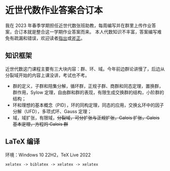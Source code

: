 # 近世代数作业答案合订本

我在 2023 年春季学期担任近世代数张班助教，每周编写并在群里上传作业答案，合订本就是整合这一学期作业答案而来。
本人代数知识不丰富，答案编写难免有疏漏和错误，欢迎读者[指出](https://github.com/iw17/jsds/issues)或[斧正](https://github.com/iw17/jsds/pulls)。

## 知识框架

近世代数这门课程主要有三大块内容：群、环、域。今年前边群论讲慢了，后边从分裂域开始的内容上课没讲，考试也不考。

- 群的定义，子群和陪集分解，循环群，正规子群、商群和同态定理，置换群，群作用，Sylow 定理，自由群和群的表现，有限生成交换群的结构，小阶群的结构；
- 环和理想的基本概念（PID），环的同构定理，同态的应用，交换幺环中的因子分解（UFD），多项式环、Gauss 定理；
- 域，域扩张，有限域，~~分裂域，可分扩张与正规扩张，Galois 扩张，Galois 基本定理，方程的 Galois 群~~

## LaTeX 编译
环境：Windows 10 22H2，TeX Live 2022
```
xelatex -> biblatex -> xelatex -> xelatex
```
